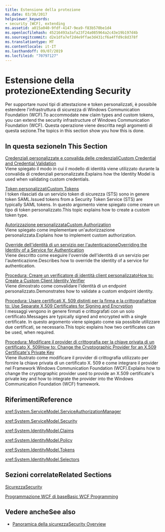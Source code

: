 ```yaml
---
title: Estensione della protezione
ms.date: 03/30/2017
helpviewer_keywords:
- security [WCF], extending
ms.assetid: a015a040-9fdf-4147-9ea9-f83b570be1d4
ms.openlocfilehash: 45216493a3afa23f24a085964a2c43e19b197d4b
ms.sourcegitcommit: d2e1dfa7ef2d4e9ffae3d431cf6a4ffd9c8d378f
ms.translationtype: MT
ms.contentlocale: it-IT
ms.lasthandoff: 09/07/2019
ms.locfileid: "70797127"
---
```

# <a name="extending-security"></a><span data-ttu-id="8e5b4-102">Estensione della protezione</span><span class="sxs-lookup"><span data-stu-id="8e5b4-102">Extending Security</span></span>
<span data-ttu-id="8e5b4-103">Per supportare nuovi tipi di attestazione e token personalizzati, è possibile estendere l'infrastruttura di sicurezza di Windows Communication Foundation (WCF).</span><span class="sxs-lookup"><span data-stu-id="8e5b4-103">To accommodate new claim types and custom tokens, you can extend the security infrastructure of Windows Communication Foundation (WCF).</span></span> <span data-ttu-id="8e5b4-104">Questa operazione viene descritta negli argomenti di questa sezione.</span><span class="sxs-lookup"><span data-stu-id="8e5b4-104">The topics in this section show you how this is done.</span></span>  
  
## <a name="in-this-section"></a><span data-ttu-id="8e5b4-105">In questa sezione</span><span class="sxs-lookup"><span data-stu-id="8e5b4-105">In This Section</span></span>  
  
 [<span data-ttu-id="8e5b4-106">Credenziali personalizzate e convalida delle credenziali</span><span class="sxs-lookup"><span data-stu-id="8e5b4-106">Custom Credential and Credential Validation</span></span>](custom-credential-and-credential-validation.md)  
 <span data-ttu-id="8e5b4-107">Viene spiegato il modo in cui il modello di identità viene utilizzato durante la convalida di credenziali personalizzate.</span><span class="sxs-lookup"><span data-stu-id="8e5b4-107">Explains how the Identity Model is used when validating custom credentials.</span></span>  
  
 [<span data-ttu-id="8e5b4-108">Token personalizzati</span><span class="sxs-lookup"><span data-stu-id="8e5b4-108">Custom Tokens</span></span>](custom-tokens.md)  
 <span data-ttu-id="8e5b4-109">I token rilasciati da un servizio token di sicurezza (STS) sono in genere token SAML.</span><span class="sxs-lookup"><span data-stu-id="8e5b4-109">Issued tokens from a Security Token Service (STS) are typically SAML tokens.</span></span> <span data-ttu-id="8e5b4-110">In questo argomento viene spiegato come creare un tipo di token personalizzato.</span><span class="sxs-lookup"><span data-stu-id="8e5b4-110">This topic explains how to create a custom token type.</span></span>  
  
 [<span data-ttu-id="8e5b4-111">Autorizzazione personalizzata</span><span class="sxs-lookup"><span data-stu-id="8e5b4-111">Custom Authorization</span></span>](custom-authorization.md)  
 <span data-ttu-id="8e5b4-112">Viene spiegato come implementare un'autorizzazione personalizzata.</span><span class="sxs-lookup"><span data-stu-id="8e5b4-112">Explains how to implement custom authorization.</span></span>  
  
 [<span data-ttu-id="8e5b4-113">Override dell'identità di un servizio per l'autenticazione</span><span class="sxs-lookup"><span data-stu-id="8e5b4-113">Overriding the Identity of a Service for Authentication</span></span>](overriding-the-identity-of-a-service-for-authentication.md)  
 <span data-ttu-id="8e5b4-114">Viene descritto come eseguire l'override dell'identità di un servizio per l'autenticazione.</span><span class="sxs-lookup"><span data-stu-id="8e5b4-114">Describes how to override the identity of a service for authentication.</span></span>  
  
 [<span data-ttu-id="8e5b4-115">Procedura: Creare un verificatore di identità client personalizzato</span><span class="sxs-lookup"><span data-stu-id="8e5b4-115">How to: Create a Custom Client Identity Verifier</span></span>](how-to-create-a-custom-client-identity-verifier.md)  
 <span data-ttu-id="8e5b4-116">Viene dimostrato come convalidare l'identità di un endpoint personalizzato.</span><span class="sxs-lookup"><span data-stu-id="8e5b4-116">Demonstrates how to validate a custom endpoint identity.</span></span>  
  
 [<span data-ttu-id="8e5b4-117">Procedura: Usare certificati X. 509 distinti per la firma e la crittografia</span><span class="sxs-lookup"><span data-stu-id="8e5b4-117">How to: Use Separate X.509 Certificates for Signing and Encryption</span></span>](how-to-use-separate-x-509-certificates-for-signing-and-encryption.md)  
 <span data-ttu-id="8e5b4-118">I messaggi vengono in genere firmati e crittografati con un solo certificato.</span><span class="sxs-lookup"><span data-stu-id="8e5b4-118">Messages are typically signed and encrypted with a single certificate.</span></span> <span data-ttu-id="8e5b4-119">In questo argomento viene spiegato come sia possibile utilizzare due certificati, se necessario.</span><span class="sxs-lookup"><span data-stu-id="8e5b4-119">This topic explains how two certificates can be used, when required.</span></span>  
  
 [<span data-ttu-id="8e5b4-120">Procedura: Modificare il provider di crittografia per la chiave privata di un certificato X. 509</span><span class="sxs-lookup"><span data-stu-id="8e5b4-120">How to: Change the Cryptographic Provider for an X.509 Certificate's Private Key</span></span>](change-cryptographic-provider-x509-certificate-private-key.md)  
 <span data-ttu-id="8e5b4-121">Viene illustrato come modificare il provider di crittografia utilizzato per fornire la chiave privata di un certificato X. 509 e come integrare il provider nel Framework Windows Communication Foundation (WCF).</span><span class="sxs-lookup"><span data-stu-id="8e5b4-121">Explains how to change the cryptographic provider used to provide an X.509 certificate's private key and how to integrate the provider into the Windows Communication Foundation (WCF) framework.</span></span>  
  
## <a name="reference"></a><span data-ttu-id="8e5b4-122">Riferimenti</span><span class="sxs-lookup"><span data-stu-id="8e5b4-122">Reference</span></span>  
 <xref:System.ServiceModel.ServiceAuthorizationManager>  
  
 <xref:System.ServiceModel.Security>  
  
 <xref:System.IdentityModel.Claims>  
  
 <xref:System.IdentityModel.Policy>  
  
 <xref:System.IdentityModel.Tokens>  
  
 <xref:System.IdentityModel.Selectors>  
  
## <a name="related-sections"></a><span data-ttu-id="8e5b4-123">Sezioni correlate</span><span class="sxs-lookup"><span data-stu-id="8e5b4-123">Related Sections</span></span>  
 [<span data-ttu-id="8e5b4-124">Sicurezza</span><span class="sxs-lookup"><span data-stu-id="8e5b4-124">Security</span></span>](../feature-details/security.md)  
  
 [<span data-ttu-id="8e5b4-125">Programmazione WCF di base</span><span class="sxs-lookup"><span data-stu-id="8e5b4-125">Basic WCF Programming</span></span>](../basic-wcf-programming.md)  
  
## <a name="see-also"></a><span data-ttu-id="8e5b4-126">Vedere anche</span><span class="sxs-lookup"><span data-stu-id="8e5b4-126">See also</span></span>

- [<span data-ttu-id="8e5b4-127">Panoramica della sicurezza</span><span class="sxs-lookup"><span data-stu-id="8e5b4-127">Security Overview</span></span>](../feature-details/security-overview.md)
